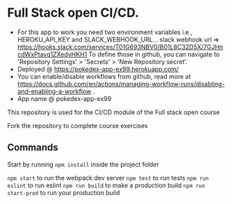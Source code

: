 # Full Stack open CI/CD.

- For this app to work you need two environment variables i.e., HEROKU_API_KEY and SLACK_WEBHOOK_URL...
  slack webhook url => https://hooks.slack.com/services/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
  To define those in github, you can navigate to 'Repository Settings' > 'Secrets' > 'New Repository secret'.
- Deployed @ https://pokedex-app-ex99.herokuapp.com/
- You can enable/disable workflows from github, read more at https://docs.github.com/en/actions/managing-workflow-runs/disabling-and-enabling-a-workflow .
- App name @ pokedex-app-ex99

This repository is used for the CI/CD module of the Full stack open course

Fork the repository to complete course exercises

## Commands

Start by running `npm install` inside the project folder

`npm start` to run the webpack dev server
`npm test` to run tests
`npm run eslint` to run eslint
`npm run build` to make a production build
`npm run start-prod` to run your production build
